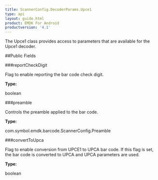 ```yaml
---
title: ScannerConfig.DecoderParams.Upce1
type: api
layout: guide.html
product: EMDK For Android
productversion: '4.1'
---
```



The Upce1 class provides access to parameters that are available for
 the Upce1 decoder.

##Public Fields

###reportCheckDigit

Flag to enable reporting the bar code check digit.

**Type:**

boolean

###preamble

Controls the preamble applied to the bar code.

**Type:**

com.symbol.emdk.barcode.ScannerConfig.Preamble

###convertToUpca

Flag to enable conversion from UPCE1 to UPCA bar code. If this
 flag is set, the bar code is converted to UPCA and UPCA
 parameters are used.

**Type:**

boolean









